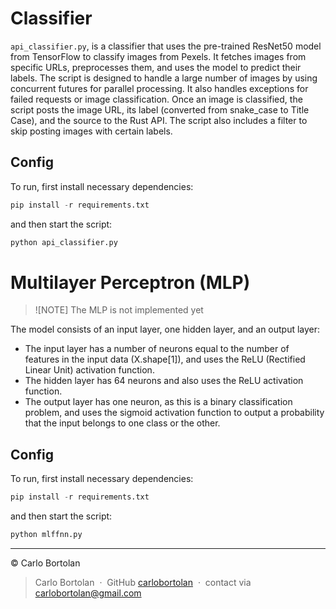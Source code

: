 # Classifier

`api_classifier.py`, is a classifier that uses the pre-trained ResNet50 model from TensorFlow to classify images from Pexels. It fetches images from specific URLs, preprocesses them, and uses the model to predict their labels. The script is designed to handle a large number of images by using concurrent futures for parallel processing. It also handles exceptions for failed requests or image classification. Once an image is classified, the script posts the image URL, its label (converted from snake_case to Title Case), and the source to the Rust API. The script also includes a filter to skip posting images with certain labels.

## Config

To run, first install necessary dependencies:
```py
pip install -r requirements.txt
```
and then start the script:
```py
python api_classifier.py
```

# Multilayer Perceptron (MLP)

> ![NOTE]
> The MLP is not implemented yet

The model consists of an input layer, one hidden layer, and an output layer:

- The input layer has a number of neurons equal to the number of features in the input data (X.shape[1]), and uses the ReLU (Rectified Linear Unit) activation function.
- The hidden layer has 64 neurons and also uses the ReLU activation function.
- The output layer has one neuron, as this is a binary classification problem, and uses the sigmoid activation function to output a probability that the input belongs to one class or the other.

## Config

To run, first install necessary dependencies:
```py
pip install -r requirements.txt
```
and then start the script:
```py
python mlffnn.py
```

---

© Carlo Bortolan

> Carlo Bortolan &nbsp;&middot;&nbsp;
> GitHub [carlobortolan](https://github.com/carlobortolan) &nbsp;&middot;&nbsp;
> contact via [carlobortolan@gmail.com](mailto:carlobortolan@gmail.com)
